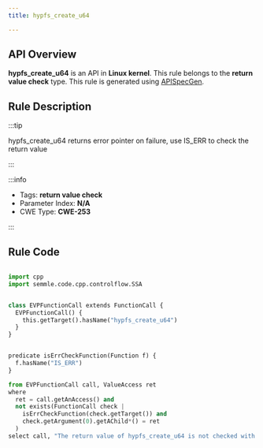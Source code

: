```yaml
---
title: hypfs_create_u64

---
```



## API Overview
**hypfs_create_u64** is an API in **Linux kernel**. This rule belongs to the **return value check** type. This rule is generated using [APISpecGen](../../tools/APISpecGen).
## Rule Description

:::tip

hypfs_create_u64 returns error pointer on failure, use IS_ERR to check the return value

:::

:::info

- Tags: **return value check**
- Parameter Index: **N/A**
- CWE Type: **CWE-253**

:::

## Rule Code
```python

import cpp
import semmle.code.cpp.controlflow.SSA


class EVPFunctionCall extends FunctionCall {
  EVPFunctionCall() {
    this.getTarget().hasName("hypfs_create_u64")
  }
}


predicate isErrCheckFunction(Function f) {
  f.hasName("IS_ERR") 
}

from EVPFunctionCall call, ValueAccess ret
where
  ret = call.getAnAccess() and
  not exists(FunctionCall check |
    isErrCheckFunction(check.getTarget()) and
    check.getArgument(0).getAChild*() = ret
  )
select call, "The return value of hypfs_create_u64 is not checked with IS_ERR."
    
```